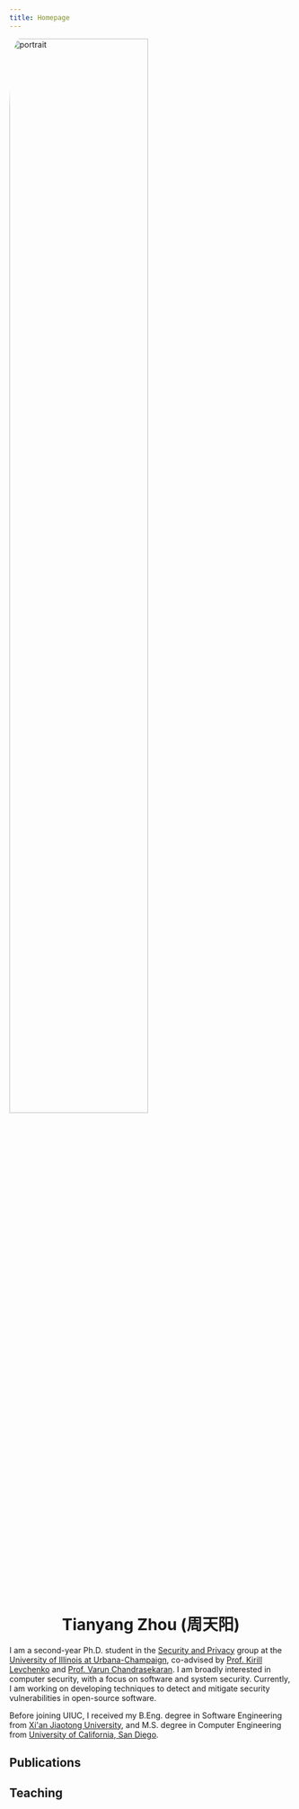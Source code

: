 ```yaml
---
title: Homepage
---
```


<img src="images/portrait.jpg" alt="portrait" align="center" style="margin-bottom: 30px; border-radius: 5%; width: 70%;">

<div align="center">
<h1>Tianyang Zhou (周天阳)</h1>
</div>


I am a second-year Ph.D. student in the [Security and Privacy](https://siebelschool.illinois.edu/research/areas/security-and-privacy) group at the [University of Illinois at Urbana-Champaign](https://illinois.edu/),
co-advised by [Prof. Kirill Levchenko](https://klevchen.ece.illinois.edu/) and [Prof. Varun Chandrasekaran](https://chandrasekaran-group.github.io/).
I am broadly interested in computer security, with a focus on software and system security. Currently, I am working on developing techniques to detect and mitigate security vulnerabilities in open-source software.

Before joining UIUC, I received my B.Eng. degree in Software Engineering from [Xi'an Jiaotong University](https://www.xjtu.edu.cn/), and M.S. degree in Computer Engineering from [University of California, San Diego](https://ucsd.edu/).

## Publications

## Teaching


